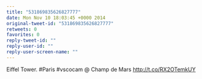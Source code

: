 ```yaml
---
title: "531869835626827777"
date: Mon Nov 10 18:03:45 +0000 2014
original-tweet-id: "531869835626827777"
retweets: 0
favorites: 0
reply-tweet-id: ""
reply-user-id: ""
reply-user-screen-name: ""
---
```

Eiffel Tower. #Paris #vscocam @ Champ de Mars http://t.co/RX2OTemkUY

